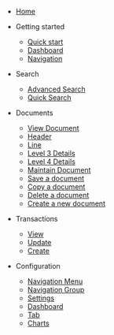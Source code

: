 - [Home](/)

- Getting started

  - [Quick start](/quickstart/)
  - [Dashboard](/dashboard/)
  - [Navigation](/navigation/)
  
- Search
  - [Advanced Search](/search/)
  - [Quick Search](/search/?id=quick-search)

- Documents
  - [View Document](/document/?id=view-document)
   - [Header](/document/?id=header)
   - [Line](/document/?id=line)
   - [Level 3 Details](/document/?id=level-3-details)
   - [Level 4 Details](/document/?id=level-4-details)
  - [Maintain Document](/document/?id=maintain-document)
   - [Save a document](/document/?id=save-a-document)
   - [Copy a document](/document/?id=copy-a-document)
   - [Delete a document](/document/?id=delete-a-document)
   - [Create a new document](/document/?id=create-a-new-document)

- Transactions
  - [View](configuration.md)
  - [Update](themes.md)
  - [Create](configuration.md)

- Configuration
  - [Navigation Menu](deploy.md)
   - [Navigation Group](helpers.md)
  - [Settings](helpers.md)  
  - [Dashboard](helpers.md)  
   - [Tab](helpers.md)
  - [Charts](deploy.md)
